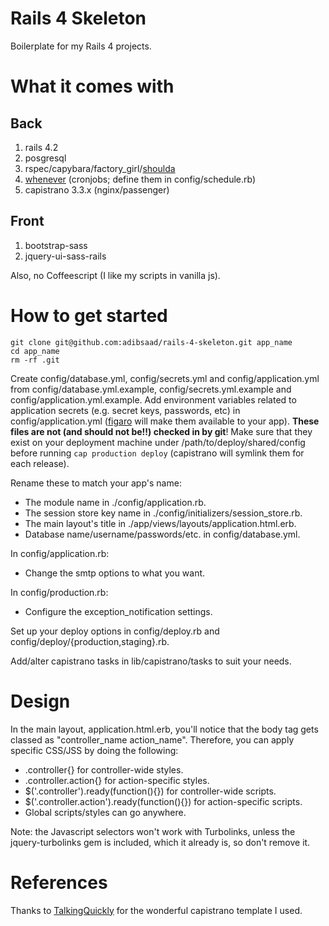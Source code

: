 # Rails 4 Skeleton

Boilerplate for my Rails 4 projects.

# What it comes with

## Back
1. rails 4.2
1. posgresql
1. rspec/capybara/factory_girl/[shoulda](https://github.com/thoughtbot/shoulda)
1. [whenever](https://github.com/javan/whenever) (cronjobs; define them in config/schedule.rb)
1. capistrano 3.3.x (nginx/passenger)

## Front
1. bootstrap-sass
1. jquery-ui-sass-rails

Also, no Coffeescript (I like my scripts in vanilla js).

# How to get started

```
git clone git@github.com:adibsaad/rails-4-skeleton.git app_name
cd app_name
rm -rf .git
```

Create config/database.yml, config/secrets.yml and config/application.yml from config/database.yml.example,
config/secrets.yml.example and config/application.yml.example. Add environment variables related to application
secrets (e.g. secret keys, passwords, etc) in config/application.yml ([figaro](https://github.com/laserlemon/figaro)
will make them available to your app). **These files are not (and should not be!!) checked in by git**! Make sure that they
exist on your deployment machine under /path/to/deploy/shared/config before running ```cap production deploy```
(capistrano will symlink them for each release).

Rename these to match your app's name:
- The module name in ./config/application.rb.
- The session store key name in ./config/initializers/session_store.rb.
- The main layout's title in ./app/views/layouts/application.html.erb.
- Database name/username/passwords/etc. in config/database.yml.

In config/application.rb:
- Change the smtp options to what you want.

In config/production.rb:
- Configure the exception_notification settings.

Set up your deploy options in config/deploy.rb and config/deploy/{production,staging}.rb.

Add/alter capistrano tasks in lib/capistrano/tasks to suit your needs.

# Design

In the main layout, application.html.erb, you'll notice that
the body tag gets classed as "controller_name action_name".
Therefore, you can apply specific CSS/JSS by doing the following:
- .controller{} for controller-wide styles.
- .controller.action{} for action-specific styles.
- $('.controller').ready(function(){}) for controller-wide scripts.
- $('.controller.action').ready(function(){}) for action-specific scripts.
- Global scripts/styles can go anywhere.

Note: the Javascript selectors won't work with Turbolinks, unless the jquery-turbolinks gem is included, which it already is, so don't remove it.

# References

Thanks to [TalkingQuickly](https://github.com/TalkingQuickly/capistrano-3-rails-template) for the wonderful
capistrano template I used.
